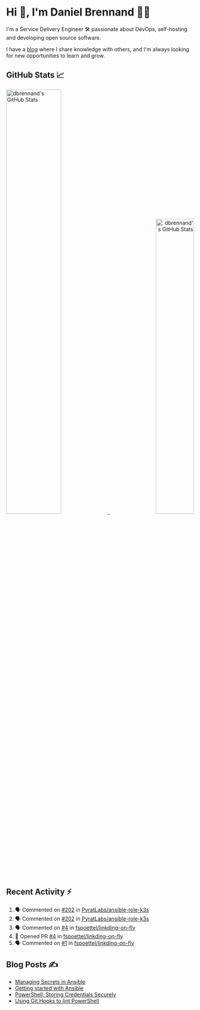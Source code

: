 # Hi 👋, I'm Daniel Brennand 👨‍💻

I'm a Service Delivery Engineer 🛠 passionate about DevOps, self-hosting and developing open source software.

I have a [blog](https://danielbrennand.com/blog/) where I share knowledge with others, and I'm always looking for new opportunities to learn and grow.

## GitHub Stats 📈

<p>
    <a align="left" href="https://github.com/dbrennand/dbrennand">
        <img alt="dbrennand's GitHub Stats"  width="54%" src="https://github-readme-stats-dbrennand.vercel.app/api?username=dbrennand&show_icons=true&count_private=true&hide_border=true&theme=dark">
    </a>
    <a align="right" href="https://github.com/dbrennand/dbrennand">
        <img alt="dbrennand's GitHub Stats"  width="45%" src="https://github-readme-stats-dbrennand.vercel.app/api/top-langs/?username=dbrennand&hide_border=true&layout=compact&theme=dark">
    </a>
</p>

## Recent Activity ⚡

<!--START_SECTION:activity-->
1. 🗣 Commented on [#202](https://github.com/PyratLabs/ansible-role-k3s/issues/202) in [PyratLabs/ansible-role-k3s](https://github.com/PyratLabs/ansible-role-k3s)
2. 🗣 Commented on [#202](https://github.com/PyratLabs/ansible-role-k3s/issues/202) in [PyratLabs/ansible-role-k3s](https://github.com/PyratLabs/ansible-role-k3s)
3. 🗣 Commented on [#4](https://github.com/fspoettel/linkding-on-fly/issues/4) in [fspoettel/linkding-on-fly](https://github.com/fspoettel/linkding-on-fly)
4. 💪 Opened PR [#4](https://github.com/fspoettel/linkding-on-fly/pull/4) in [fspoettel/linkding-on-fly](https://github.com/fspoettel/linkding-on-fly)
5. 🗣 Commented on [#1](https://github.com/fspoettel/linkding-on-fly/issues/1) in [fspoettel/linkding-on-fly](https://github.com/fspoettel/linkding-on-fly)
<!--END_SECTION:activity-->

## Blog Posts ✍

<!-- BLOG-POST-LIST:START -->
- [Managing Secrets in Ansible](https://danielbrennand.com/blog/managing-secrets-in-ansible/)
- [Getting started with Ansible](https://danielbrennand.com/blog/getting-started-ansible/)
- [PowerShell: Storing Credentials Securely](https://danielbrennand.com/blog/powershell-storing-credentials/)
- [Using Git Hooks to lint PowerShell](https://danielbrennand.com/blog/git-hook-powershell/)
<!-- BLOG-POST-LIST:END -->
